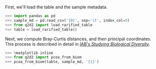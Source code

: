First, we'll load the table and the sample metadata.

```python
>>> import pandas as pd
>>> sample_md = pd.read_csv('{0}', sep='\t', index_col=0)
>>> from q2d2 import load_rarified_table
>>> table = load_rarified_table()
```

Next, we compute Bray-Curtis distances, and then principal coordinates. This process
is described in detail in [IAB's *Studying Biological Diversity*](http://readiab.org/book/0.1.1/3/1#4).

```python
>>> %matplotlib inline
>>> from q2d2 import pcoa_from_biom
>>> pcoa_from_biom(table, sample_md, '{1}')
```
